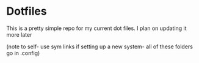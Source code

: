# Dotfiles

This is a pretty simple repo for my current dot files. I plan on updating it more later

(note to self- use sym links if setting up a new system- all of these folders go in .config)

